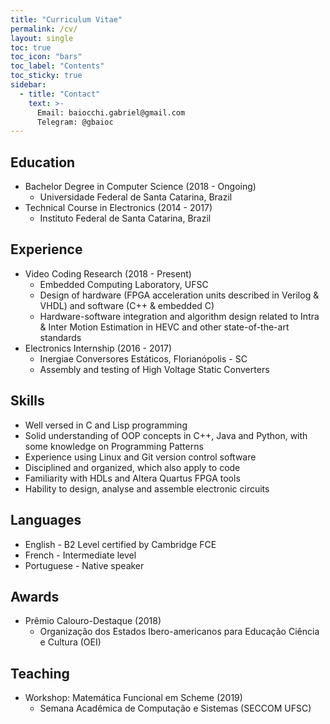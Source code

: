 ```yaml
---
title: "Curriculum Vitae"
permalink: /cv/
layout: single
toc: true
toc_icon: "bars"
toc_label: "Contents"
toc_sticky: true
sidebar:
  - title: "Contact"
    text: >-
      Email: baiocchi.gabriel@gmail.com
      Telegram: @gbaioc
---
```


Education
------
* Bachelor Degree in Computer Science (2018 - Ongoing)
  * Universidade Federal de Santa Catarina, Brazil
* Technical Course in Electronics (2014 - 2017)
  * Instituto Federal de Santa Catarina, Brazil

Experience
------
* Video Coding Research (2018 - Present)
  * Embedded Computing Laboratory, UFSC
  * Design of hardware (FPGA acceleration units described in Verilog & VHDL) and software (C++ & embedded C)
  * Hardware-software integration and algorithm design related to Intra & Inter Motion Estimation in HEVC and other state-of-the-art standards
* Electronics Internship (2016 - 2017)
  * Inergiae Conversores Estáticos, Florianópolis - SC
  * Assembly and testing of High Voltage Static Converters

Skills
------
* Well versed in C and Lisp programming
* Solid understanding of OOP concepts in C++, Java and Python, with some knowledge on Programming Patterns
* Experience using Linux and Git version control software
* Disciplined and organized, which also apply to code
* Familiarity with HDLs and Altera Quartus FPGA tools
* Hability to design, analyse and assemble electronic circuits

Languages
------
* English - B2 Level certified by Cambridge FCE
* French - Intermediate level
* Portuguese - Native speaker

Awards
------
* Prêmio Calouro-Destaque (2018)
  * Organização dos Estados Ibero-americanos para Educação Ciência e Cultura (OEI)

Teaching
------
* Workshop: Matemática Funcional em Scheme (2019)
  * Semana Acadêmica de Computação e Sistemas (SECCOM UFSC)
